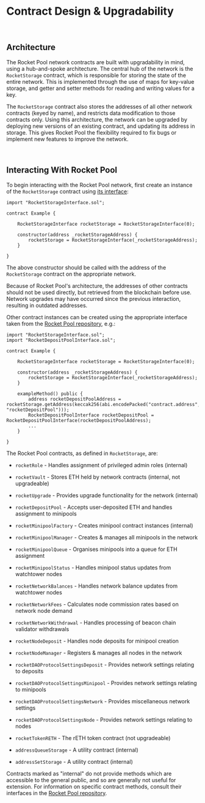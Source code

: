 # Contract Design & Upgradability

<br>

## Architecture

The Rocket Pool network contracts are built with upgradability in mind, using a hub-and-spoke architecture.
The central hub of the network is the `RocketStorage` contract, which is responsible for storing the state of the entire network.
This is implemented through the use of maps for key-value storage, and getter and setter methods for reading and writing values for a key.

The `RocketStorage` contract also stores the addresses of all other network contracts (keyed by name), and restricts data modification to those contracts only.
Using this architecture, the network can be upgraded by deploying new versions of an existing contract, and updating its address in storage.
This gives Rocket Pool the flexibility required to fix bugs or implement new features to improve the network.

<br>

## Interacting With Rocket Pool

To begin interacting with the Rocket Pool network, first create an instance of the `RocketStorage` contract using [its interface](https://github.com/rocket-pool/rocketpool/blob/master/contracts/interface/RocketStorageInterface.sol):

```solidity
import "RocketStorageInterface.sol";

contract Example {

    RocketStorageInterface rocketStorage = RocketStorageInterface(0);

    constructor(address _rocketStorageAddress) {
        rocketStorage = RocketStorageInterface(_rocketStorageAddress);
    }

}
```

The above constructor should be called with the address of the `RocketStorage` contract on the appropriate network.

Because of Rocket Pool's architecture, the addresses of other contracts should not be used directly, but retrieved from the blockchain before use.
Network upgrades may have occurred since the previous interaction, resulting in outdated addresses.

Other contract instances can be created using the appropriate interface taken from the [Rocket Pool repository](https://github.com/rocket-pool/rocketpool/tree/master/contracts/interface), e.g.:

```solidity
import "RocketStorageInterface.sol";
import "RocketDepositPoolInterface.sol";

contract Example {

    RocketStorageInterface rocketStorage = RocketStorageInterface(0);

    constructor(address _rocketStorageAddress) {
        rocketStorage = RocketStorageInterface(_rocketStorageAddress);
    }

    exampleMethod() public {
        address rocketDepositPoolAddress = rocketStorage.getAddress(keccak256(abi.encodePacked("contract.address", "rocketDepositPool")));
        RocketDepositPoolInterface rocketDepositPool = RocketDepositPoolInterface(rocketDepositPoolAddress);
        ...
    }

}
```

The Rocket Pool contracts, as defined in `RocketStorage`, are:

- `rocketRole` - Handles assignment of privileged admin roles (internal)
- `rocketVault` - Stores ETH held by network contracts (internal, not upgradeable)
- `rocketUpgrade` - Provides upgrade functionality for the network (internal)

- `rocketDepositPool` - Accepts user-deposited ETH and handles assignment to minipools

- `rocketMinipoolFactory` - Creates minipool contract instances (internal)
- `rocketMinipoolManager` - Creates & manages all minipools in the network
- `rocketMinipoolQueue` - Organises minipools into a queue for ETH assignment
- `rocketMinipoolStatus` - Handles minipool status updates from watchtower nodes

- `rocketNetworkBalances` - Handles network balance updates from watchtower nodes
- `rocketNetworkFees` - Calculates node commission rates based on network node demand
- `rocketNetworkWithdrawal` - Handles processing of beacon chain validator withdrawals

- `rocketNodeDeposit` - Handles node deposits for minipool creation
- `rocketNodeManager` - Registers & manages all nodes in the network

- `rocketDAOProtocolSettingsDeposit` - Provides network settings relating to deposits
- `rocketDAOProtocolSettingsMinipool` - Provides network settings relating to minipools
- `rocketDAOProtocolSettingsNetwork` - Provides miscellaneous network settings
- `rocketDAOProtocolSettingsNode` - Provides network settings relating to nodes

- `rocketTokenRETH` - The rETH token contract (not upgradeable)

- `addressQueueStorage` - A utility contract (internal)
- `addressSetStorage` - A utility contract (internal)

Contracts marked as "internal" do not provide methods which are accessible to the general public, and so are generally not useful for extension.
For information on specific contract methods, consult their interfaces in the [Rocket Pool repository](https://github.com/rocket-pool/rocketpool/tree/master/contracts/interface).
